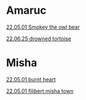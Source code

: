 # Amaruc

[22.05.01 Smokey the owl bear](../1%20-%20Insights/22.05.01%20Smokey%20the%20owl%20bear.md)

[22.06.25 drowned tortoise](../1%20-%20Insights/22.06.25%20drowned%20tortoise.md)



# Misha

[22.05.01 burnt heart](../1%20-%20Insights/22.05.01%20burnt%20heart.md)

[22.05.01 filibert misha town](../1%20-%20Insights/22.05.01%20filibert%20misha%20town.md)